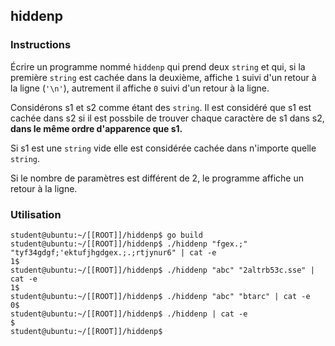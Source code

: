 ## hiddenp

### Instructions

Écrire un programme nommé `hiddenp` qui prend deux `string` et qui, si la première `string` est cachée dans la deuxième, affiche `1` suivi d'un retour à la ligne (`'\n'`), autrement il affiche `0` suivi d'un retour à la ligne.

Considérons s1 et s2 comme étant des `string`. Il est considéré que s1 est cachée dans s2 si il est possbile de trouver chaque caractère de s1 dans s2, **dans le même ordre d'apparence que s1.**

Si s1 est une `string` vide elle est considérée cachée dans n'importe quelle `string`.

Si le nombre de paramètres est différent de 2, le programme affiche un retour à la ligne.

### Utilisation

```console
student@ubuntu:~/[[ROOT]]/hiddenp$ go build
student@ubuntu:~/[[ROOT]]/hiddenp$ ./hiddenp "fgex.;" "tyf34gdgf;'ektufjhgdgex.;.;rtjynur6" | cat -e
1$
student@ubuntu:~/[[ROOT]]/hiddenp$ ./hiddenp "abc" "2altrb53c.sse" | cat -e
1$
student@ubuntu:~/[[ROOT]]/hiddenp$ ./hiddenp "abc" "btarc" | cat -e
0$
student@ubuntu:~/[[ROOT]]/hiddenp$ ./hiddenp | cat -e
$
student@ubuntu:~/[[ROOT]]/hiddenp$
```
